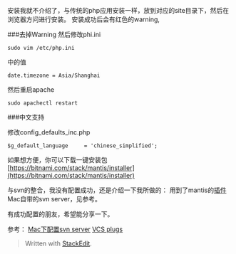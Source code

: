 
安装我就不介绍了，与传统的php应用安装一样，放到对应的site目录下，然后在浏览器方问进行安装。
安装成功后会有红色的warning,

###去掉Warning
然后修改phi.ini 
```
sudo vim /etc/php.ini
```
中的值

```
date.timezone = Asia/Shanghai
```
然后重启apache

```
sudo apachectl restart
```

###中文支持

修改config_defaults_inc.php

```
$g_default_language		= 'chinese_simplified';
```

如果想方便，你可以下载一键安装包
[https://bitnami.com/stack/mantis/installer](https://bitnami.com/stack/mantis/installer)

与svn的整合，我没有配置成功，还是介绍一下我所做的：
用到了mantis的[插件](https://github.com/mantisbt-plugins/source-integration)
Mac自带的svn server，见参考。

有成功配置的朋友，希望能分享一下。

参考：
[Mac下配置svn server](http://xiayong.blog.51cto.com/6292420/1088790)
[VCS plugs](https://github.com/mantisbt-plugins/source-integration)

> Written with [StackEdit](https://stackedit.io/).